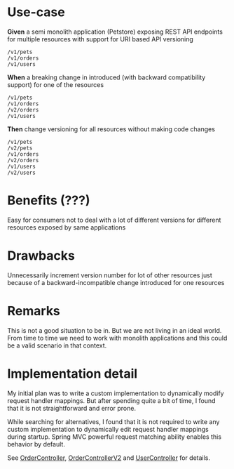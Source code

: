 # Use-case
**Given** a semi monolith application (Petstore) exposing REST API endpoints for multiple resources with support for URI based API versioning
```$xslt
/v1/pets
/v1/orders
/v1/users
```
**When** a breaking change in introduced (with backward compatibility support) for one of the resources
```$xslt
/v1/pets
/v1/orders
/v2/orders
/v1/users
```
**Then** change versioning for all resources without making code changes
```$xslt
/v1/pets
/v2/pets
/v1/orders
/v2/orders
/v1/users
/v2/users
```
# Benefits (???)
Easy for consumers not to deal with a lot of different versions for different resources exposed by same applications
# Drawbacks
Unnecessarily increment version number for lot of other resources just because of a backward-incompatible change introduced for one resources
# Remarks
This is not a good situation to be in. But we are not living in an ideal world. From time to time we need to work with monolith applications and this could be a valid scenario in that context.
# Implementation detail
My initial plan was to write a custom implementation to dynamically modify request handler mappings. But after spending quite a bit of time, I found that it is not straightforward and error prone.

While searching for alternatives, I found that it is not required to write any custom implementation to dynamically edit request handler mappings during startup. Spring MVC powerful request matching ability enables this behavior by default.

See [OrderController](src/main/java/com/sudhirt/samples/urlrewrite/controller/OrderController.java), [OrderControllerV2](src/main/java/com/sudhirt/samples/urlrewrite/controller/OrderControllerV2.java) and [UserController](src/main/java/com/sudhirt/samples/urlrewrite/controller/UserController.java) for details. 